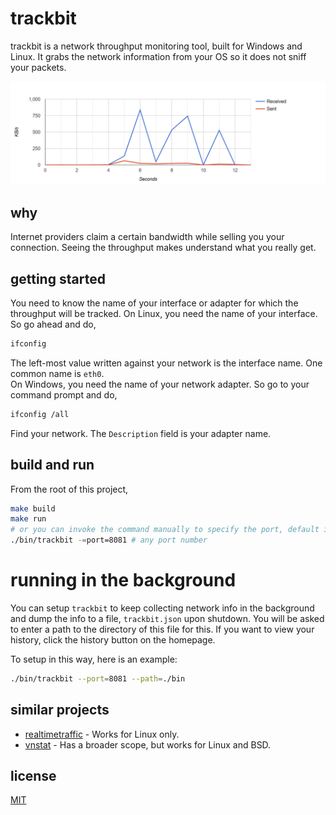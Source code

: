 # trackbit

trackbit is a network throughput monitoring tool, built for Windows and Linux. It grabs the network information from your OS so it does not sniff your packets.

<img src="./SCREENSHOT.PNG">

## why

Internet providers claim a certain bandwidth while selling you your connection. Seeing the throughput makes understand what you really get. 

## getting started

You need to know the name of your interface or adapter for which the throughput will be tracked. 
On Linux, you need the name of your interface. So go ahead and do, 
```bash
ifconfig
```
The left-most value written against your network is the interface name. One common name is `eth0`.  
On Windows, you need the name of your network adapter. So go to your command prompt and do,
```bash
ifconfig /all
```
Find your network. The `Description` field is your adapter name. 

## build and run

From the root of this project, 
```bash
make build
make run
# or you can invoke the command manually to specify the port, default is 8080
./bin/trackbit -=port=8081 # any port number
```

# running in the background

You can setup `trackbit` to keep collecting network info in the background and dump the info to a file, `trackbit.json` upon shutdown. You will be asked to enter a path to the directory of this file for this. If you want to view your history, click the history button on the homepage. 

To setup in this way, here is an example:  
```bash
./bin/trackbit --port=8081 --path=./bin
```

## similar projects

- [realtimetraffic](https://github.com/longsleep/realtimetraffic/) - Works for Linux only.
- [vnstat](https://github.com/vergoh/vnstat) - Has a broader scope, but works for Linux and BSD.

## license

[MIT](./LICENSE)
